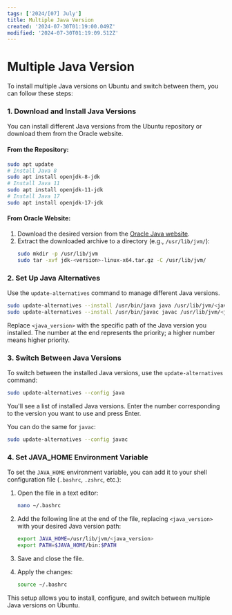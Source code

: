 ```yaml
---
tags: ['2024/[07] July']
title: Multiple Java Version
created: '2024-07-30T01:19:00.049Z'
modified: '2024-07-30T01:19:09.512Z'
---
```


# Multiple Java Version

To install multiple Java versions on Ubuntu and switch between them, you can follow these steps:

### 1. **Download and Install Java Versions**

You can install different Java versions from the Ubuntu repository or download them from the Oracle website.

#### **From the Repository:**
```bash
sudo apt update
# Install Java 8
sudo apt install openjdk-8-jdk
# Install Java 11
sudo apt install openjdk-11-jdk
# Install Java 17
sudo apt install openjdk-17-jdk
```

#### **From Oracle Website:**
1. Download the desired version from the [Oracle Java website](https://www.oracle.com/java/technologies/javase-downloads.html).
2. Extract the downloaded archive to a directory (e.g., `/usr/lib/jvm/`):
   ```bash
   sudo mkdir -p /usr/lib/jvm
   sudo tar -xvf jdk-<version>-linux-x64.tar.gz -C /usr/lib/jvm/
   ```

### 2. **Set Up Java Alternatives**

Use the `update-alternatives` command to manage different Java versions.

```bash
sudo update-alternatives --install /usr/bin/java java /usr/lib/jvm/<java_version>/bin/java 1
sudo update-alternatives --install /usr/bin/javac javac /usr/lib/jvm/<java_version>/bin/javac 1
```

Replace `<java_version>` with the specific path of the Java version you installed. The number at the end represents the priority; a higher number means higher priority.

### 3. **Switch Between Java Versions**

To switch between the installed Java versions, use the `update-alternatives` command:

```bash
sudo update-alternatives --config java
```

You'll see a list of installed Java versions. Enter the number corresponding to the version you want to use and press Enter.

You can do the same for `javac`:

```bash
sudo update-alternatives --config javac
```

### 4. **Set JAVA_HOME Environment Variable**

To set the `JAVA_HOME` environment variable, you can add it to your shell configuration file (`.bashrc`, `.zshrc`, etc.):

1. Open the file in a text editor:
   ```bash
   nano ~/.bashrc
   ```
2. Add the following line at the end of the file, replacing `<java_version>` with your desired Java version path:
   ```bash
   export JAVA_HOME=/usr/lib/jvm/<java_version>
   export PATH=$JAVA_HOME/bin:$PATH
   ```
3. Save and close the file.

4. Apply the changes:
   ```bash
   source ~/.bashrc
   ```

This setup allows you to install, configure, and switch between multiple Java versions on Ubuntu.
